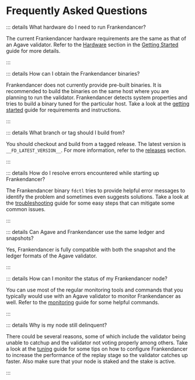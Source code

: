 # Frequently Asked Questions

::: details What hardware do I need to run Frankendancer?

The current Frankendancer hardware requirements are the same
as that of an Agave validator. Refer to the [Hardware](./getting-started.md#hardware-requirements)
section in the [Getting Started](./getting-started.md) guide
for more details.

:::

::: details How can I obtain the Frankendancer binaries?

Frankendancer does not currently provide pre-built binaries.
It is recommended to build the binaries on the same host where
you are planning to run the validator. Frankendancer detects
system properties and tries to build a binary tuned for the
particular host. Take a look at the [getting started](./getting-started.md)
guide for requirements and instructions.

:::

::: details What branch or tag should I build from?

You should checkout and build from a tagged release. The latest
version is `__FD_LATEST_VERSION__`. For more information, refer
to the [releases](./getting-started.md#releases) section.

:::

::: details How do I resolve errors encountered while starting up Frankendancer?

The Frankendancer binary `fdctl` tries to provide helpful error
messages to identify the problem and sometimes even suggests
solutions. Take a look at the [troubleshooting](./troubleshooting.md)
guide for some easy steps that can mitigate some common issues.

:::

::: details Can Agave and Frankendancer use the same ledger and snapshots?

Yes, Frankendancer is fully compatible with both the snapshot
and the ledger formats of the Agave validator.

:::

::: details How can I monitor the status of my Frankendancer node?

You can use most of the regular monitoring tools and commands
that you typically would use with an Agave validator to monitor
Frankendancer as well. Refer to the [monitoring](./monitoring.md)
guide for some helpful commands.

:::

::: details Why is my node still delinquent?

There could be several reasons, some of which include the validator
being unable to catchup and the validator not voting properly among
others. Take a look at the [tuning](./tuning.md) guide for some
tips on how to configure Frankendancer to increase the performance
of the replay stage so the validator catches up faster. Also make
sure that your node is staked and the stake is active.

:::
